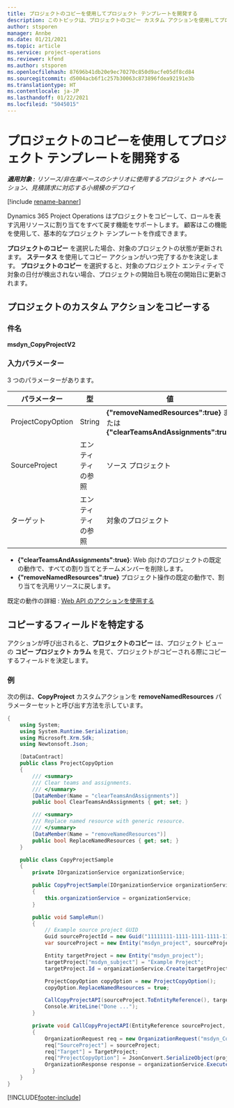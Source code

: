 ```yaml
---
title: プロジェクトのコピーを使用してプロジェクト テンプレートを開発する
description: このトピックは、プロジェクトのコピー カスタム アクションを使用してプロジェクト テンプレートを作成する方法について解説します。
author: stsporen
manager: Annbe
ms.date: 01/21/2021
ms.topic: article
ms.service: project-operations
ms.reviewer: kfend
ms.author: stsporen
ms.openlocfilehash: 87696b41db20e9ec70270c850d9acfe05df8cd84
ms.sourcegitcommit: d5004acb6f1c257b30063c873896fdea92191e3b
ms.translationtype: HT
ms.contentlocale: ja-JP
ms.lasthandoff: 01/22/2021
ms.locfileid: "5045015"
---
```

# <a name="develop-project-templates-with-copy-project"></a>プロジェクトのコピーを使用してプロジェクト テンプレートを開発する

_**適用対象 :** リソース/非在庫ベースのシナリオに使用するプロジェクト オペレーション、見積請求に対応する小規模のデプロイ_

[!include [rename-banner](~/includes/cc-data-platform-banner.md)]

Dynamics 365 Project Operations はプロジェクトをコピーして、ロールを表す汎用リソースに割り当てをすべて戻す機能をサポートします。 顧客はこの機能を使用して、基本的なプロジェクト テンプレートを作成できます。

**プロジェクトのコピー** を選択した場合、対象のプロジェクトの状態が更新されます。 **ステータス** を使用してコピー アクションがいつ完了するかを決定します。 **プロジェクトのコピー** を選択すると、対象のプロジェクト エンティティで対象の日付が検出されない場合、プロジェクトの開始日も現在の開始日に更新されます。

## <a name="copy-project-custom-action"></a>プロジェクトのカスタム アクションをコピーする 

### <a name="name"></a>件名 

**msdyn_CopyProjectV2**

### <a name="input-parameters"></a>入力パラメーター
3 つのパラメーターがあります。

| パラメーター          | 型   | 値                                                   | 
|--------------------|--------|----------------------------------------------------------|
| ProjectCopyOption  | String | **{"removeNamedResources":true}** または **{"clearTeamsAndAssignments":true}** |
| SourceProject      | エンティティの参照 | ソース プロジェクト |
| ターゲット             | エンティティの参照 | 対象のプロジェクト |


- **{"clearTeamsAndAssignments":true}**: Web 向けのプロジェクトの既定の動作で、すべての割り当てとチームメンバーを削除します。
- **{"removeNamedResources":true}** プロジェクト操作の既定の動作で、割り当てを汎用リソースに戻します。

既定の動作の詳細 : [Web API のアクションを使用する](https://docs.microsoft.com/powerapps/developer/common-data-service/webapi/use-web-api-actions)

## <a name="specify-fields-to-copy"></a>コピーするフィールドを特定する 
アクションが呼び出されると、**プロジェクトのコピー** は、プロジェクト ビューの **コピー プロジェクト カラム** を見て、プロジェクトがコピーされる際にコピーするフィールドを決定します。


### <a name="example"></a>例
次の例は、**CopyProject** カスタムアクションを **removeNamedResources** パラメーターセットと呼び出す方法を示しています。
```C#
{
    using System;
    using System.Runtime.Serialization;
    using Microsoft.Xrm.Sdk;
    using Newtonsoft.Json;

    [DataContract]
    public class ProjectCopyOption
    {
        /// <summary>
        /// Clear teams and assignments.
        /// </summary>
        [DataMember(Name = "clearTeamsAndAssignments")]
        public bool ClearTeamsAndAssignments { get; set; }

        /// <summary>
        /// Replace named resource with generic resource.
        /// </summary>
        [DataMember(Name = "removeNamedResources")]
        public bool ReplaceNamedResources { get; set; }
    }

    public class CopyProjectSample
    {
        private IOrganizationService organizationService;

        public CopyProjectSample(IOrganizationService organizationService)
        {
            this.organizationService = organizationService;
        }

        public void SampleRun()
        {
            // Example source project GUID
            Guid sourceProjectId = new Guid("11111111-1111-1111-1111-111111111111");
            var sourceProject = new Entity("msdyn_project", sourceProjectId);

            Entity targetProject = new Entity("msdyn_project");
            targetProject["msdyn_subject"] = "Example Project";
            targetProject.Id = organizationService.Create(targetProject);

            ProjectCopyOption copyOption = new ProjectCopyOption();
            copyOption.ReplaceNamedResources = true;

            CallCopyProjectAPI(sourceProject.ToEntityReference(), targetProject.ToEntityReference(), copyOption);
            Console.WriteLine("Done ...");
        }

        private void CallCopyProjectAPI(EntityReference sourceProject, EntityReference TargetProject, ProjectCopyOption projectCopyOption)
        {
            OrganizationRequest req = new OrganizationRequest("msdyn_CopyProjectV2");
            req["SourceProject"] = sourceProject;
            req["Target"] = TargetProject;
            req["ProjectCopyOption"] = JsonConvert.SerializeObject(projectCopyOption);
            OrganizationResponse response = organizationService.Execute(req);
        }
    }
}
```


[!INCLUDE[footer-include](../includes/footer-banner.md)]